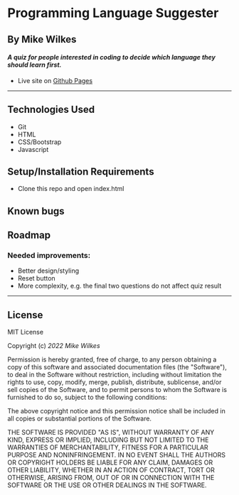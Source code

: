 # Programming Language Suggester

## By Mike Wilkes

#### _A quiz for people interested in coding to decide which language they should learn first._
* Live site on [Github Pages](https://melkes.github.io/suggester)

---

## Technologies Used

* Git
* HTML
* CSS/Bootstrap
* Javascript

## Setup/Installation Requirements

* Clone this repo and open index.html

## Known bugs

## Roadmap
### Needed improvements:
* Better design/styling
* Reset button
* More complexity, e.g. the final two questions do not affect quiz result

---
## License

MIT License

Copyright (c) _2022_ _Mike Wilkes_ 

Permission is hereby granted, free of charge, to any person obtaining a copy
of this software and associated documentation files (the "Software"), to deal
in the Software without restriction, including without limitation the rights
to use, copy, modify, merge, publish, distribute, sublicense, and/or sell
copies of the Software, and to permit persons to whom the Software is
furnished to do so, subject to the following conditions:

The above copyright notice and this permission notice shall be included in all
copies or substantial portions of the Software.

THE SOFTWARE IS PROVIDED "AS IS", WITHOUT WARRANTY OF ANY KIND, EXPRESS OR
IMPLIED, INCLUDING BUT NOT LIMITED TO THE WARRANTIES OF MERCHANTABILITY,
FITNESS FOR A PARTICULAR PURPOSE AND NONINFRINGEMENT. IN NO EVENT SHALL THE
AUTHORS OR COPYRIGHT HOLDERS BE LIABLE FOR ANY CLAIM, DAMAGES OR OTHER
LIABILITY, WHETHER IN AN ACTION OF CONTRACT, TORT OR OTHERWISE, ARISING FROM,
OUT OF OR IN CONNECTION WITH THE SOFTWARE OR THE USE OR OTHER DEALINGS IN THE
SOFTWARE.
